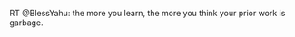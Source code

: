 <!--
id: 897286345
link: http://kevinisom.info/post/897286345/rt-blessyahu-the-more-you-learn-the-more-you
slug: rt-blessyahu-the-more-you-learn-the-more-you
date: Tue Aug 03 2010 21:00:47 GMT+1200 (NZST)
raw: {"blog_name":"kevinisom","id":897286345,"post_url":"http://kevinisom.info/post/897286345/rt-blessyahu-the-more-you-learn-the-more-you","slug":"rt-blessyahu-the-more-you-learn-the-more-you","type":"text","date":"2010-08-03 09:00:47 GMT","timestamp":1280826047,"state":"published","format":"html","reblog_key":"j4Jlc1bl","tags":[],"short_url":"http://tmblr.co/Zw68YyrUu39","highlighted":[],"feed_item":"http://twitter.com/kev_nz/statuses/20193574093","from_feed_id":"650289","note_count":0,"title":null,"body":"<p>RT @BlessYahu: the more you learn, the more you think your prior work is garbage.</p>"}
publish: 2010-08-03
tags: 
title: null
-->


RT @BlessYahu: the more you learn, the more you think your prior work is
garbage.


